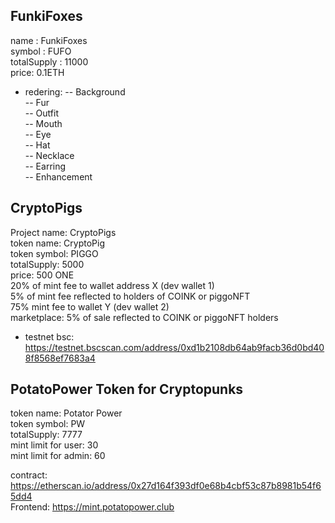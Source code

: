 ## FunkiFoxes
name : FunkiFoxes  
symbol : FUFO  
totalSupply : 11000  
price: 0.1ETH  
- redering: 
-- Background  
-- Fur  
-- Outfit  
-- Mouth  
-- Eye  
-- Hat  
-- Necklace  
-- Earring  
-- Enhancement  

## CryptoPigs
Project name: CryptoPigs  
token name: CryptoPig  
token symbol: PIGGO  
totalSupply: 5000  
price: 500 ONE  
20% of mint fee to wallet address X (dev wallet 1)  
5% of mint fee reflected to holders of COINK or piggoNFT  
75% mint fee to wallet Y  (dev wallet 2)  
marketplace: 5% of sale reflected to COINK or piggoNFT holders  

- testnet bsc: https://testnet.bscscan.com/address/0xd1b2108db64ab9facb36d0bd408f8568ef7683a4

## PotatoPower Token for Cryptopunks
token name: Potator Power  
token symbol: PW  
totalSupply: 7777  
mint limit for user: 30  
mint limit for admin: 60  

contract: https://etherscan.io/address/0x27d164f393df0e68b4cbf53c87b8981b54f65dd4  
Frontend: https://mint.potatopower.club  

